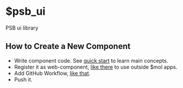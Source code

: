 # $psb_ui

PSB ui library

## How to Create a New Component

- Write component code. See [quick start](https://github.com/hyoo-ru/mam_mol#create-your-application-component) to learn main concepts.
- Register it as web-component, [like there](chart/chart.view.ts#L2) to use outside $mol apps.
- Add GitHub Workflow, [like that](.github/workflows/deploy.yml).
- Push it.
